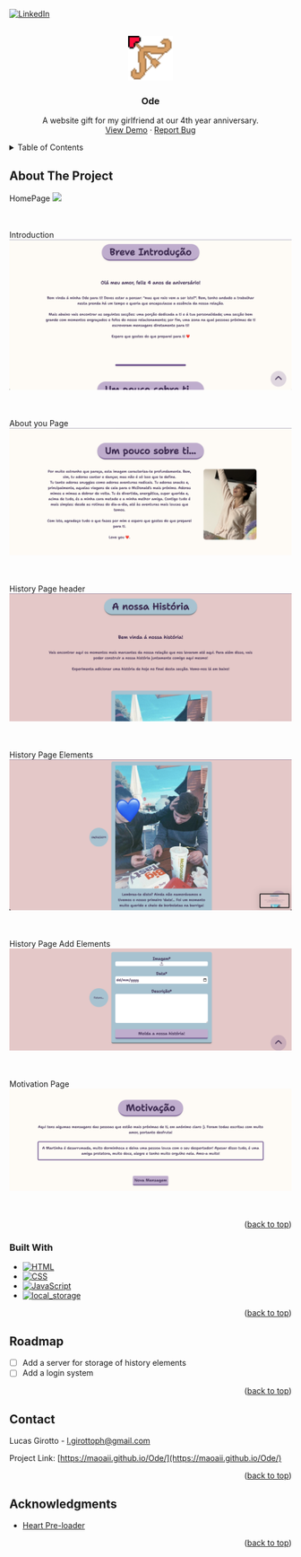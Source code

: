 <!-- Improved compatibility of back to top link: See: https://github.com/othneildrew/Best-README-Template/pull/73 -->

<a name="readme-top"></a>

<!--
*** Thanks for checking out the Best-README-Template. If you have a suggestion
*** that would make this better, please fork the repo and create a pull request
*** or simply open an issue with the tag "enhancement".
*** Don't forget to give the project a star!
*** Thanks again! Now go create something AMAZING! :D
-->

[![LinkedIn][linkedin-shield]][linkedin-url]

<!-- PROJECT LOGO -->
<br />
<div align="center">
  <a href="https://github.com/Maoaii/Ode">
    <img src="/public/assets/img/icon-medium.png" alt="Logo" width="80" height="80">
  </a>

<h3 align="center">Ode</h3>

  <p align="center">
    A website gift for my girlfriend at our 4th year anniversary.
    <br />
    <a href="https://maoaii.github.io/Ode/">View Demo</a>
    ·
    <a href="https://github.com/Maoaii/Ode/issues">Report Bug</a>
  </p>
</div>

<!-- TABLE OF CONTENTS -->
<details>
  <summary>Table of Contents</summary>
  <ol>
    <li>
      <a href="#about-the-project">About The Project</a>
      <ul>
        <li><a href="#built-with">Built With</a></li>
      </ul>
    </li>
    <li><a href="#roadmap">Roadmap</a></li>
    <li><a href="#license">License</a></li>
    <li><a href="#contact">Contact</a></li>
    <li><a href="#acknowledgments">Acknowledgments</a></li>
  </ol>
</details>

<!-- ABOUT THE PROJECT -->

## About The Project

HomePage
<img src="./public/assets/img/screenshots/1.png">
<br />
<br />
<br />

Introduction
<img src="./public/assets/img/screenshots/2.png">
<br />
<br />
<br />

About you Page
<img src="./public/assets/img/screenshots/3.png">
<br />
<br />
<br />

History Page header
<img src="./public/assets/img/screenshots/4.png">
<br />
<br />
<br />

History Page Elements
<img src="./public/assets/img/screenshots/5.png">
<br />
<br />
<br />

History Page Add Elements
<img src="./public/assets/img/screenshots/6.png">
<br />
<br />
<br />

Motivation Page
<img src="./public/assets/img/screenshots/7.png">
<br />
<br />
<br />

<p align="right">(<a href="#readme-top">back to top</a>)</p>

### Built With

- [![HTML][html.com]][html-url]
- [![CSS][css.com]][css-url]
- [![JavaScript][javascript.com]][javascript-url]
- [![local_storage][local_storage.com]][local_storage-url]

<p align="right">(<a href="#readme-top">back to top</a>)</p>

<!-- ROADMAP -->

## Roadmap

- [ ] Add a server for storage of history elements
- [ ] Add a login system

<p align="right">(<a href="#readme-top">back to top</a>)</p>

<!-- CONTACT -->

## Contact

Lucas Girotto - l.girottoph@gmail.com

Project Link: [https://maoaii.github.io/Ode/](https://maoaii.github.io/Ode/)

<p align="right">(<a href="#readme-top">back to top</a>)</p>

<!-- ACKNOWLEDGMENTS -->

## Acknowledgments

- [Heart Pre-loader](https://codepen.io/bbosmedia/pen/pZOqqP)

<p align="right">(<a href="#readme-top">back to top</a>)</p>

<!-- MARKDOWN LINKS & IMAGES -->
<!-- https://www.markdownguide.org/basic-syntax/#reference-style-links -->

[linkedin-shield]: https://img.shields.io/badge/-LinkedIn-black.svg?style=for-the-badge&logo=linkedin&colorB=555
[linkedin-url]: https://linkedin.com/in/lucas-girotto-4530b9233
[product-screenshot]: images/screenshot.png
[html.com]: https://img.shields.io/badge/HTML-orange?style=for-the-badge&&logoColor=white
[html-url]: https://developer.mozilla.org/en-US/docs/Web/HTML
[css.com]: https://img.shields.io/badge/CSS-blue?style=for-the-badge&&logoColor=white

[CSS-url]: [https://developer.mozilla.org/en-US/docs/Web/HTML](https://developer.mozilla.org/en-US/docs/Web/CSS)

[javascript.com]: https://img.shields.io/badge/JS-yellow?style=for-the-badge&&logoColor=white
[javascript-url]: https://developer.mozilla.org/en-US/docs/Web/JavaScript
[local_storage.com]: https://img.shields.io/badge/local_storage-grey?style=for-the-badge&&logoColor=white
[local_storage-url]: https://developer.mozilla.org/en-US/docs/Web/API/Web_Storage_API
